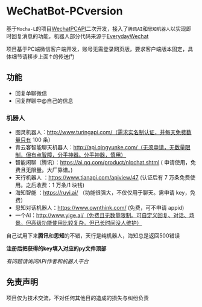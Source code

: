 # WeChatBot-PCversion

基于`Mocha-L`的项目[WechatPCAPI](https://github.com/Mocha-L/WechatPCAPI)二次开发，接入了`腾讯AI`和`思知机器人`以实现即时回复消息的功能，机器人部分代码来源于[EverydayWechat](https://github.com/sfyc23/EverydayWechat)

项目基于PC端微信客户端开发，账号无需登录网页版，要求客户端版本固定，具体细节请移步上面↑的传送门

## 功能

- 回复单聊微信
- 回复群聊中@自己的信息

### 机器人

- 图灵机器人：http://www.turingapi.com/（需求实名制认证，并每天免费数量只有 100 条）
- 青云客智能聊天机器人：http://api.qingyunke.com/（无须申请，无数量限制，但有点智障，分手神器。分手神器，慎用）
- 智能闲聊（腾讯）：https://ai.qq.com/product/nlpchat.shtml ( 申请使用，免费且无限量。大厂靠谱。)
- 天行机器人 ：https://www.tianapi.com/apiview/47 (认证后有 7 万条免费使用。之后收费：1 万条/1 块钱)
- 海知智能 ：https://ruyi.ai/ （功能很强大，不仅仅用于聊天。需申请 key，免费）
- 思知对话机器人：https://www.ownthink.com/ (免费，可不申请 appid)
- 一个AI：http://www.yige.ai/（免费且无数量限制。可自定义回复、对话、场景。但高级功能使用比较复杂。但已长时间没人维护）

自己试用下来**腾讯**和**思知**的不错，天行是纯机器人，海知总是返回500错误

**注册后把获得的key填入对应的py文件顶部**

*有问题请询问API作者和机器人平台*

## 免责声明

项目仅为技术交流，不对任何其他目的造成的损失与纠纷负责
